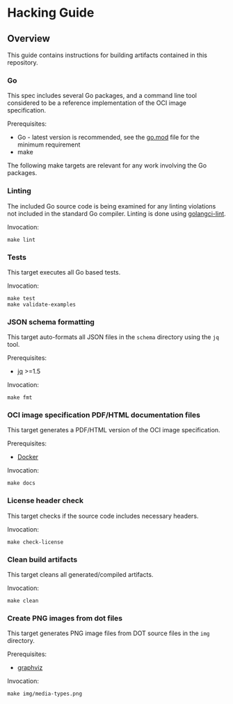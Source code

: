 # Hacking Guide

## Overview

This guide contains instructions for building artifacts contained in this repository.

### Go

This spec includes several Go packages, and a command line tool considered to be a reference implementation of the OCI image specification.

Prerequisites:

- Go - latest version is recommended, see the [go.mod](go.mod) file for the minimum requirement
- make

The following make targets are relevant for any work involving the Go packages.

### Linting

The included Go source code is being examined for any linting violations not included in the standard Go compiler.
Linting is done using [golangci-lint][golangci-lint].

Invocation:

```shell
make lint
```

### Tests

This target executes all Go based tests.

Invocation:

```shell
make test
make validate-examples
```

### JSON schema formatting

This target auto-formats all JSON files in the `schema` directory using the `jq` tool.

Prerequisites:

- [jq][jq] >=1.5

Invocation:

```shell
make fmt
```

### OCI image specification PDF/HTML documentation files

This target generates a PDF/HTML version of the OCI image specification.

Prerequisites:

- [Docker][docker]

Invocation:

```shell
make docs
```

### License header check

This target checks if the source code includes necessary headers.

Invocation:

```shell
make check-license
```

### Clean build artifacts

This target cleans all generated/compiled artifacts.

Invocation:

```shell
make clean
```

### Create PNG images from dot files

This target generates PNG image files from DOT source files in the `img` directory.

Prerequisites:

- [graphviz][graphviz]

Invocation:

```shell
make img/media-types.png
```

[docker]: https://www.docker.com/
[golangci-lint]: https://github.com/golangci/golangci-lint
[graphviz]: https://www.graphviz.org/
[jq]: https://stedolan.github.io/jq/
